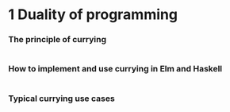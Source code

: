 # 1 Duality of programming



### The principle of currying



```haskell

```

### How to implement and use currying in Elm and Haskell

```haskell

```

### Typical currying use cases

```haskell

```